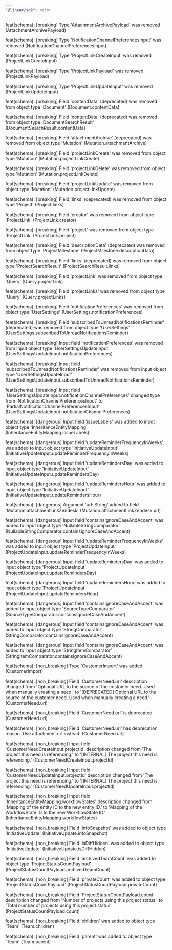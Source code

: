 ```yaml
---
"@linear/sdk": major
---
```



feat(schema): [breaking] Type 'AttachmentArchivePayload' was removed (AttachmentArchivePayload)

feat(schema): [breaking] Type 'NotificationChannelPreferencesInput' was removed (NotificationChannelPreferencesInput)

feat(schema): [breaking] Type 'ProjectLinkCreateInput' was removed (ProjectLinkCreateInput)

feat(schema): [breaking] Type 'ProjectLinkPayload' was removed (ProjectLinkPayload)

feat(schema): [breaking] Type 'ProjectLinkUpdateInput' was removed (ProjectLinkUpdateInput)

feat(schema): [breaking] Field 'contentData' (deprecated) was removed from object type 'Document' (Document.contentData)

feat(schema): [breaking] Field 'contentData' (deprecated) was removed from object type 'DocumentSearchResult' (DocumentSearchResult.contentData)

feat(schema): [breaking] Field 'attachmentArchive' (deprecated) was removed from object type 'Mutation' (Mutation.attachmentArchive)

feat(schema): [breaking] Field 'projectLinkCreate' was removed from object type 'Mutation' (Mutation.projectLinkCreate)

feat(schema): [breaking] Field 'projectLinkDelete' was removed from object type 'Mutation' (Mutation.projectLinkDelete)

feat(schema): [breaking] Field 'projectLinkUpdate' was removed from object type 'Mutation' (Mutation.projectLinkUpdate)

feat(schema): [breaking] Field 'links' (deprecated) was removed from object type 'Project' (Project.links)

feat(schema): [breaking] Field 'creator' was removed from object type 'ProjectLink' (ProjectLink.creator)

feat(schema): [breaking] Field 'project' was removed from object type 'ProjectLink' (ProjectLink.project)

feat(schema): [breaking] Field 'descriptionData' (deprecated) was removed from object type 'ProjectMilestone' (ProjectMilestone.descriptionData)

feat(schema): [breaking] Field 'links' (deprecated) was removed from object type 'ProjectSearchResult' (ProjectSearchResult.links)

feat(schema): [breaking] Field 'projectLink' was removed from object type 'Query' (Query.projectLink)

feat(schema): [breaking] Field 'projectLinks' was removed from object type 'Query' (Query.projectLinks)

feat(schema): [breaking] Field 'notificationPreferences' was removed from object type 'UserSettings' (UserSettings.notificationPreferences)

feat(schema): [breaking] Field 'subscribedToUnreadNotificationsReminder' (deprecated) was removed from object type 'UserSettings' (UserSettings.subscribedToUnreadNotificationsReminder)

feat(schema): [breaking] Input field 'notificationPreferences' was removed from input object type 'UserSettingsUpdateInput' (UserSettingsUpdateInput.notificationPreferences)

feat(schema): [breaking] Input field 'subscribedToUnreadNotificationsReminder' was removed from input object type 'UserSettingsUpdateInput' (UserSettingsUpdateInput.subscribedToUnreadNotificationsReminder)

feat(schema): [breaking] Input field 'UserSettingsUpdateInput.notificationChannelPreferences' changed type from 'NotificationChannelPreferencesInput' to 'PartialNotificationChannelPreferencesInput' (UserSettingsUpdateInput.notificationChannelPreferences)

feat(schema): [dangerous] Input field 'issueLabels' was added to input object type 'InheritanceEntityMapping' (InheritanceEntityMapping.issueLabels)

feat(schema): [dangerous] Input field 'updateReminderFrequencyInWeeks' was added to input object type 'InitiativeUpdateInput' (InitiativeUpdateInput.updateReminderFrequencyInWeeks)

feat(schema): [dangerous] Input field 'updateRemindersDay' was added to input object type 'InitiativeUpdateInput' (InitiativeUpdateInput.updateRemindersDay)

feat(schema): [dangerous] Input field 'updateRemindersHour' was added to input object type 'InitiativeUpdateInput' (InitiativeUpdateInput.updateRemindersHour)

feat(schema): [dangerous] Argument 'url: String' added to field 'Mutation.attachmentLinkZendesk' (Mutation.attachmentLinkZendesk.url)

feat(schema): [dangerous] Input field 'containsIgnoreCaseAndAccent' was added to input object type 'NullableStringComparator' (NullableStringComparator.containsIgnoreCaseAndAccent)

feat(schema): [dangerous] Input field 'updateReminderFrequencyInWeeks' was added to input object type 'ProjectUpdateInput' (ProjectUpdateInput.updateReminderFrequencyInWeeks)

feat(schema): [dangerous] Input field 'updateRemindersDay' was added to input object type 'ProjectUpdateInput' (ProjectUpdateInput.updateRemindersDay)

feat(schema): [dangerous] Input field 'updateRemindersHour' was added to input object type 'ProjectUpdateInput' (ProjectUpdateInput.updateRemindersHour)

feat(schema): [dangerous] Input field 'containsIgnoreCaseAndAccent' was added to input object type 'SourceTypeComparator' (SourceTypeComparator.containsIgnoreCaseAndAccent)

feat(schema): [dangerous] Input field 'containsIgnoreCaseAndAccent' was added to input object type 'StringComparator' (StringComparator.containsIgnoreCaseAndAccent)

feat(schema): [dangerous] Input field 'containsIgnoreCaseAndAccent' was added to input object type 'StringItemComparator' (StringItemComparator.containsIgnoreCaseAndAccent)

feat(schema): [non_breaking] Type 'CustomerImport' was added (CustomerImport)

feat(schema): [non_breaking] Field 'CustomerNeed.url' description changed from 'Optional URL to the source of the customer need. Used when manually creating a need.' to '[DEPRECATED] Optional URL to the source of the customer need. Used when manually creating a need.' (CustomerNeed.url)

feat(schema): [non_breaking] Field 'CustomerNeed.url' is deprecated (CustomerNeed.url)

feat(schema): [non_breaking] Field 'CustomerNeed.url' has deprecation reason 'Use attachment.url instead' (CustomerNeed.url)

feat(schema): [non_breaking] Input field 'CustomerNeedCreateInput.projectId' description changed from 'The project this need is referencing.' to '[INTERNAL] The project this need is referencing.' (CustomerNeedCreateInput.projectId)

feat(schema): [non_breaking] Input field 'CustomerNeedUpdateInput.projectId' description changed from 'The project this need is referencing.' to '[INTERNAL] The project this need is referencing.' (CustomerNeedUpdateInput.projectId)

feat(schema): [non_breaking] Input field 'InheritanceEntityMapping.workflowStates' description changed from 'Mapping of the entity ID to the new entity ID.' to 'Mapping of the WorkflowState ID to the new WorkflowState ID.' (InheritanceEntityMapping.workflowStates)

feat(schema): [non_breaking] Field 'infoSnapshot' was added to object type 'InitiativeUpdate' (InitiativeUpdate.infoSnapshot)

feat(schema): [non_breaking] Field 'isDiffHidden' was added to object type 'InitiativeUpdate' (InitiativeUpdate.isDiffHidden)

feat(schema): [non_breaking] Field 'archivedTeamCount' was added to object type 'ProjectStatusCountPayload' (ProjectStatusCountPayload.archivedTeamCount)

feat(schema): [non_breaking] Field 'privateCount' was added to object type 'ProjectStatusCountPayload' (ProjectStatusCountPayload.privateCount)

feat(schema): [non_breaking] Field 'ProjectStatusCountPayload.count' description changed from 'Number of projects using this project status.' to 'Total number of projects using this project status.' (ProjectStatusCountPayload.count)

feat(schema): [non_breaking] Field 'children' was added to object type 'Team' (Team.children)

feat(schema): [non_breaking] Field 'parent' was added to object type 'Team' (Team.parent)
